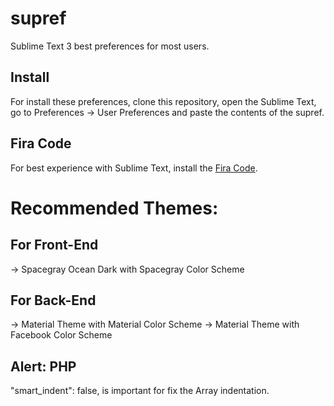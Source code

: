 # supref
Sublime Text 3 best preferences for most users.

## Install

For install these preferences, clone this repository, open the Sublime Text, go to Preferences -> User Preferences and paste the contents of the supref.

## Fira Code

For best experience with Sublime Text, install the [Fira Code](https://github.com/tonsky/FiraCode).

# Recommended Themes:
## For Front-End
-> Spacegray Ocean Dark with Spacegray Color Scheme

## For Back-End
-> Material Theme with Material Color Scheme
-> Material Theme with Facebook Color Scheme

## Alert: PHP
"smart_indent": false, is important for fix the Array indentation.